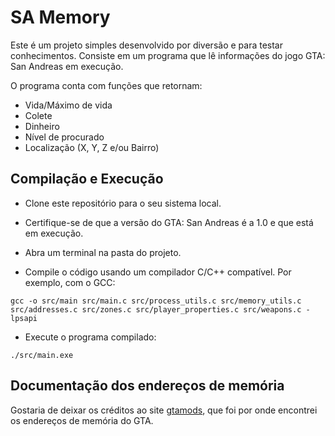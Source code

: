 # SA Memory

Este é um projeto simples desenvolvido por diversão e para testar conhecimentos. Consiste em um programa que lê informações do jogo GTA: San Andreas em execução.

O programa conta com funções que retornam:
- Vida/Máximo de vida
- Colete
- Dinheiro
- Nível de procurado
- Localização (X, Y, Z e/ou Bairro)

## Compilação e Execução
- Clone este repositório para o seu sistema local.

- Certifique-se de que a versão do GTA: San Andreas é a 1.0 e que está em execução.

- Abra um terminal na pasta do projeto.

- Compile o código usando um compilador C/C++ compatível. Por exemplo, com o GCC:

`gcc -o src/main src/main.c src/process_utils.c src/memory_utils.c src/addresses.c src/zones.c src/player_properties.c src/weapons.c -lpsapi`

- Execute o programa compilado:

`./src/main.exe`

## Documentação dos endereços de memória

Gostaria de deixar os créditos ao site <a href="https://gtamods.com/wiki/Memory_Addresses_(SA)">gtamods</a>, que foi por onde encontrei os endereços de memória do GTA.
